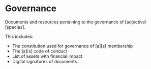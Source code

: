 # Governance

Documents and resources pertaining to the governance of \[adjective\]\[species\].

This includes:

* The constitution used for governance of \[a\]\[s\] membership
* The \[a\]\[s\] code of conduct
* List of assets with financial impact
* Digital signatures of documents
